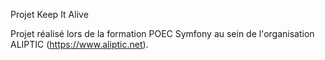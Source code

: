 Projet Keep It Alive

Projet réalisé lors de la formation POEC Symfony au sein de l'organisation ALIPTIC (https://www.aliptic.net).
